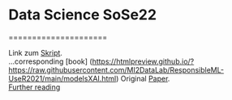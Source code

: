 # Data Science SoSe22
=====================

Link zum [Skript](https://betaandbit.github.io/RML/).\
...corresponding [book] (https://htmlpreview.github.io/?https://raw.githubusercontent.com/MI2DataLab/ResponsibleML-UseR2021/main/modelsXAI.html)
Original [Paper](https://doi.org/10.1080/01605682.2021.1922098).\
[Further reading](https://www.statlearning.com/)